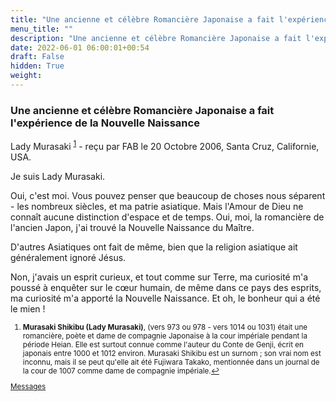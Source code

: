 ```yaml
---
title: "Une ancienne et célèbre Romancière Japonaise a fait l'expérience de la Nouvelle Naissance"
menu_title: ""
description: "Une ancienne et célèbre Romancière Japonaise a fait l'expérience de la Nouvelle Naissance"
date: 2022-06-01 06:00:01+00:54
draft: False
hidden: True
weight:
---
```

### Une ancienne et célèbre Romancière Japonaise a fait l'expérience de la Nouvelle Naissance

Lady Murasaki <sup id="a1">[1](#f1)</sup> - reçu par FAB le 20 Octobre 2006, Santa Cruz, Californie, USA.

Je suis Lady Murasaki.

Oui, c'est moi. Vous pouvez penser que beaucoup de choses nous séparent - les nombreux siècles, et ma patrie asiatique. Mais l'Amour de Dieu ne connaît aucune distinction d'espace et de temps. Oui, moi, la romancière de l'ancien Japon, j'ai trouvé la Nouvelle Naissance du Maître.

D'autres Asiatiques ont fait de même, bien que la religion asiatique ait généralement ignoré Jésus.

Non, j'avais un esprit curieux, et tout comme sur Terre, ma curiosité m'a poussé à enquêter sur le cœur humain, de même dans ce pays des esprits, ma curiosité m'a apporté la Nouvelle Naissance. Et oh, le bonheur qui a été le mien !
<small>

1. <large id="f1"> **Murasaki Shikibu (Lady Murasaki)**, (vers 973 ou 978 - vers 1014 ou 1031) était une romancière, poète et dame de compagnie Japonaise à la cour impériale pendant la période Heian. Elle est surtout connue comme l'auteur du Conte de Genji, écrit en japonais entre 1000 et 1012 environ. Murasaki Shikibu est un surnom ; son vrai nom est inconnu, mais il se peut qu'elle ait été Fujiwara Takako, mentionnée dans un journal de la cour de 1007 comme dame de compagnie impériale.[↩](#a1)

[Messages](/fr-contemporary-messages/fr-contemporary-messages-by-date-order/fr-contemporary-messages-2006)
